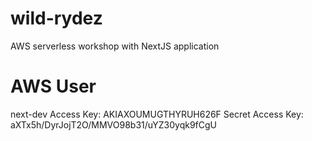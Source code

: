 # wild-rydez
AWS serverless workshop with NextJS application

# AWS User

next-dev
Access Key: AKIAXOUMUGTHYRUH626F
Secret Access Key: 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
